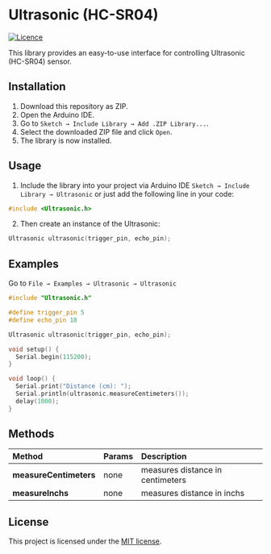# Ultrasonic (HC-SR04)

[![Licence](https://img.shields.io/badge/License-MIT-green.svg)](./LICENSE)

This library provides an easy-to-use interface for controlling Ultrasonic (HC-SR04) sensor.


## Installation

1. Download this repository as ZIP.
2. Open the Arduino IDE.
3. Go to `Sketch → Include Library → Add .ZIP Library...`.
4. Select the downloaded ZIP file and click `Open`.
5. The library is now installed.


## Usage

1. Include the library into your project via Arduino IDE `Sketch → Include Library → Ultrasonic` or just add the following line in your code: 
```cpp
#include <Ultrasonic.h>
```
2. Then create an instance of the Ultrasonic:
```cpp
Ultrasonic ultrasonic(trigger_pin, echo_pin);
```

## Examples
Go to `File → Examples → Ultrasonic → Ultrasonic`
```cpp
#include "Ultrasonic.h"

#define trigger_pin 5
#define echo_pin 18

Ultrasonic ultrasonic(trigger_pin, echo_pin);

void setup() {
  Serial.begin(115200);
}

void loop() {
  Serial.print("Distance (cm): ");
  Serial.println(ultrasonic.measureCentimeters());
  delay(1000);
}
```


## Methods

| Method                 | Params | Description
| :--------------------- | :----- | :----------
| **measureCentimeters** | none   | measures distance in centimeters
| **measureInchs**       | none   | measures distance in inchs

## License
This project is licensed under the [MIT license](./LICENSE).
